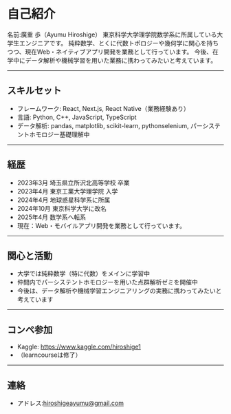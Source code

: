 # 自己紹介 
名前:廣重 歩（Ayumu Hiroshige）
東京科学大学理学院数学系に所属している大学生エンジニアです。
純粋数学、とくに代数トポロジーや幾何学に関心を持ちつつ、現在Web・ネイティブアプリ開発を業務として行っています。
今後、在学中にデータ解析や機械学習を用いた業務に携わってみたいと考えています。

---

## スキルセット

- フレームワーク: React, Next.js, React Native（業務経験あり）
- 言語: Python, C++, JavaScript, TypeScript
- データ解析: pandas, matplotlib, scikit-learn, pythonselenium, パーシステントホモロジー基礎理解中

---

## 経歴

- 2023年3月 埼玉県立所沢北高等学校 卒業  
- 2023年4月 東京工業大学理学院 入学  
- 2024年4月 地球惑星科学系に所属  
- 2024年10月 東京科学大学に改名  
- 2025年4月 数学系へ転系  
- 現在：Web・モバイルアプリ開発を業務として行っています。

---

## 関心と活動

- 大学では純粋数学（特に代数）をメインに学習中
- 仲間内でパーシステントホモロジーを用いた点群解析ゼミを開催中
- 今後は、データ解析や機械学習エンジニアリングの実務に携わってみたいと考えています

---

## コンペ参加

- Kaggle: https://www.kaggle.com/hiroshige1
- （learncourseは修了）

---

## 連絡

- アドレス:hiroshigeayumu@gmail.com
